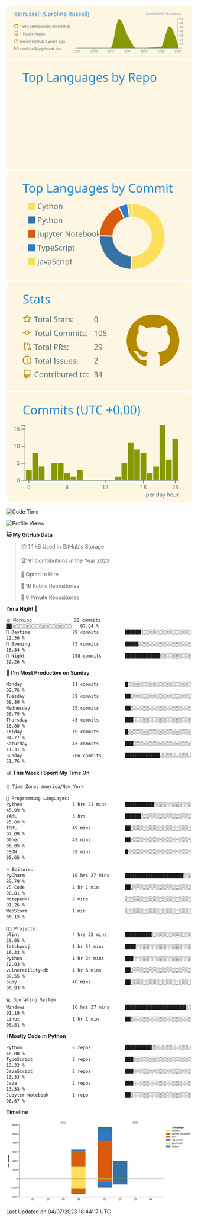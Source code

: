 
[![](https://raw.githubusercontent.com/cerrussell/cerrussell/master/profile-summary-card-output/solarized/0-profile-details.svg)](https://github.com/vn7n24fzkq/github-profile-summary-cards)
[![](https://raw.githubusercontent.com/cerrussell/cerrussell/master/profile-summary-card-output/solarized/1-repos-per-language.svg)](https://github.com/vn7n24fzkq/github-profile-summary-cards) [![](https://raw.githubusercontent.com/cerrussell/cerrussell/master/profile-summary-card-output/solarized/2-most-commit-language.svg)](https://github.com/vn7n24fzkq/github-profile-summary-cards)
[![](https://raw.githubusercontent.com/cerrussell/cerrussell/master/profile-summary-card-output/solarized/3-stats.svg)](https://github.com/vn7n24fzkq/github-profile-summary-cards) [![](https://raw.githubusercontent.com/cerrussell/cerrussell/master/profile-summary-card-output/solarized/4-productive-time.svg)](https://github.com/vn7n24fzkq/github-profile-summary-cards)

<!--START_SECTION:waka-->
![Code Time](http://img.shields.io/badge/Code%20Time-109%20hrs%2020%20mins-blue)

![Profile Views](http://img.shields.io/badge/Profile%20Views-33-blue)

**🐱 My GitHub Data** 

> 📦 1.1 kB Used in GitHub's Storage 
 > 
> 🏆 91 Contributions in the Year 2023
 > 
> 💼 Opted to Hire
 > 
> 📜 16 Public Repositories 
 > 
> 🔑 0 Private Repositories 
 > 
**I'm a Night 🦉** 

```text
🌞 Morning                28 commits          ██░░░░░░░░░░░░░░░░░░░░░░░   07.04 % 
🌆 Daytime                89 commits          ██████░░░░░░░░░░░░░░░░░░░   22.36 % 
🌃 Evening                73 commits          █████░░░░░░░░░░░░░░░░░░░░   18.34 % 
🌙 Night                  208 commits         █████████████░░░░░░░░░░░░   52.26 % 
```
📅 **I'm Most Productive on Sunday** 

```text
Monday                   11 commits          █░░░░░░░░░░░░░░░░░░░░░░░░   02.76 % 
Tuesday                  39 commits          ██░░░░░░░░░░░░░░░░░░░░░░░   09.80 % 
Wednesday                35 commits          ██░░░░░░░░░░░░░░░░░░░░░░░   08.79 % 
Thursday                 43 commits          ███░░░░░░░░░░░░░░░░░░░░░░   10.80 % 
Friday                   19 commits          █░░░░░░░░░░░░░░░░░░░░░░░░   04.77 % 
Saturday                 45 commits          ███░░░░░░░░░░░░░░░░░░░░░░   11.31 % 
Sunday                   206 commits         █████████████░░░░░░░░░░░░   51.76 % 
```


📊 **This Week I Spent My Time On** 

```text
🕑︎ Time Zone: America/New_York

💬 Programming Languages: 
Python                   5 hrs 21 mins       ███████████░░░░░░░░░░░░░░   45.99 % 
YAML                     3 hrs               ██████░░░░░░░░░░░░░░░░░░░   25.89 % 
TOML                     49 mins             ██░░░░░░░░░░░░░░░░░░░░░░░   07.09 % 
Other                    42 mins             ██░░░░░░░░░░░░░░░░░░░░░░░   06.05 % 
JSON                     39 mins             █░░░░░░░░░░░░░░░░░░░░░░░░   05.65 % 

🔥 Editors: 
PyCharm                  10 hrs 27 mins      ██████████████████████░░░   89.79 % 
VS Code                  1 hr 1 min          ██░░░░░░░░░░░░░░░░░░░░░░░   08.81 % 
Notepad++                8 mins              ░░░░░░░░░░░░░░░░░░░░░░░░░   01.26 % 
WebStorm                 1 min               ░░░░░░░░░░░░░░░░░░░░░░░░░   00.15 % 

🐱‍💻 Projects: 
blint                    4 hrs 32 mins       ██████████░░░░░░░░░░░░░░░   39.05 % 
fetchproj                1 hr 54 mins        ████░░░░░░░░░░░░░░░░░░░░░   16.33 % 
Python                   1 hr 24 mins        ███░░░░░░░░░░░░░░░░░░░░░░   12.03 % 
vulnerability-db         1 hr 6 mins         ██░░░░░░░░░░░░░░░░░░░░░░░   09.55 % 
pupy                     48 mins             ██░░░░░░░░░░░░░░░░░░░░░░░   06.93 % 

💻 Operating System: 
Windows                  10 hrs 37 mins      ███████████████████████░░   91.19 % 
Linux                    1 hr 1 min          ██░░░░░░░░░░░░░░░░░░░░░░░   08.81 % 
```

**I Mostly Code in Python** 

```text
Python                   6 repos             ██████████░░░░░░░░░░░░░░░   40.00 % 
TypeScript               2 repos             ███░░░░░░░░░░░░░░░░░░░░░░   13.33 % 
JavaScript               2 repos             ███░░░░░░░░░░░░░░░░░░░░░░   13.33 % 
Java                     2 repos             ███░░░░░░░░░░░░░░░░░░░░░░   13.33 % 
Jupyter Notebook         1 repo              ██░░░░░░░░░░░░░░░░░░░░░░░   06.67 % 
```



**Timeline**

![Lines of Code chart](https://raw.githubusercontent.com/cerrussell/cerrussell/master/assets/bar_graph.png)


 Last Updated on 04/07/2023 18:44:17 UTC
<!--END_SECTION:waka-->
